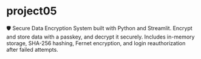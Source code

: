 # project05
 🛡️ Secure Data Encryption System built with Python and Streamlit. Encrypt and store data with a passkey, and decrypt it securely. Includes in-memory storage, SHA-256 hashing, Fernet encryption, and login reauthorization after failed attempts.

